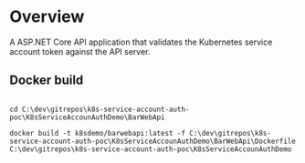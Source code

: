 # Overview
A ASP.NET Core API application that validates the Kubernetes service account token against the API server.
## Docker build

```shell

cd C:\dev\gitrepos\k8s-service-account-auth-poc\K8sServiceAccounAuthDemo\BarWebApi

docker build -t k8sdemo/barwebapi:latest -f C:\dev\gitrepos\k8s-service-account-auth-poc\K8sServiceAccounAuthDemo\BarWebApi\Dockerfile C:\dev\gitrepos\k8s-service-account-auth-poc\K8sServiceAccounAuthDemo
```

